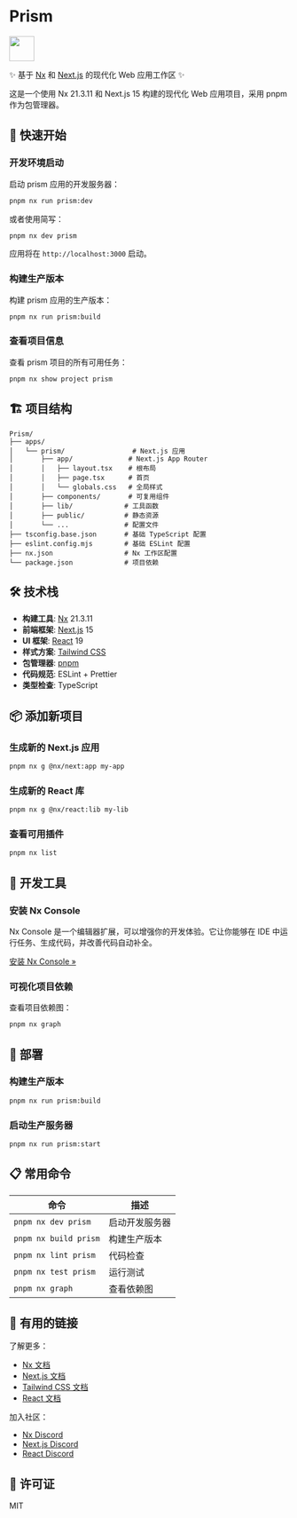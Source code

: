 # Prism

<a alt="Nx logo" href="https://nx.dev" target="_blank" rel="noreferrer"><img src="https://raw.githubusercontent.com/nrwl/nx/master/images/nx-logo.png" width="45"></a>

✨ 基于 [Nx](https://nx.dev) 和 [Next.js](https://nextjs.org) 的现代化 Web 应用工作区 ✨

这是一个使用 Nx 21.3.11 和 Next.js 15 构建的现代化 Web 应用项目，采用 pnpm 作为包管理器。

## 🚀 快速开始

### 开发环境启动

启动 prism 应用的开发服务器：

```sh
pnpm nx run prism:dev
```

或者使用简写：

```sh
pnpm nx dev prism
```

应用将在 `http://localhost:3000` 启动。

### 构建生产版本

构建 prism 应用的生产版本：

```sh
pnpm nx run prism:build
```

### 查看项目信息

查看 prism 项目的所有可用任务：

```sh
pnpm nx show project prism
```

## 🏗️ 项目结构

```
Prism/
├── apps/
│   └── prism/                 # Next.js 应用
│       ├── app/              # Next.js App Router
│       │   ├── layout.tsx    # 根布局
│       │   ├── page.tsx      # 首页
│       │   └── globals.css   # 全局样式
│       ├── components/       # 可复用组件
│       ├── lib/             # 工具函数
│       ├── public/          # 静态资源
│       └── ...              # 配置文件
├── tsconfig.base.json       # 基础 TypeScript 配置
├── eslint.config.mjs        # 基础 ESLint 配置
├── nx.json                  # Nx 工作区配置
└── package.json             # 项目依赖
```

## 🛠️ 技术栈

- **构建工具**: [Nx](https://nx.dev) 21.3.11
- **前端框架**: [Next.js](https://nextjs.org) 15
- **UI 框架**: [React](https://react.dev) 19
- **样式方案**: [Tailwind CSS](https://tailwindcss.com)
- **包管理器**: [pnpm](https://pnpm.io)
- **代码规范**: ESLint + Prettier
- **类型检查**: TypeScript

## 📦 添加新项目

### 生成新的 Next.js 应用

```sh
pnpm nx g @nx/next:app my-app
```

### 生成新的 React 库

```sh
pnpm nx g @nx/react:lib my-lib
```

### 查看可用插件

```sh
pnpm nx list
```

## 🔧 开发工具

### 安装 Nx Console

Nx Console 是一个编辑器扩展，可以增强你的开发体验。它让你能够在 IDE 中运行任务、生成代码，并改善代码自动补全。

[安装 Nx Console &raquo;](https://nx.dev/getting-started/editor-setup)

### 可视化项目依赖

查看项目依赖图：

```sh
pnpm nx graph
```

## 🚀 部署

### 构建生产版本

```sh
pnpm nx run prism:build
```

### 启动生产服务器

```sh
pnpm nx run prism:start
```

## 📋 常用命令

| 命令                  | 描述           |
| --------------------- | -------------- |
| `pnpm nx dev prism`   | 启动开发服务器 |
| `pnpm nx build prism` | 构建生产版本   |
| `pnpm nx lint prism`  | 代码检查       |
| `pnpm nx test prism`  | 运行测试       |
| `pnpm nx graph`       | 查看依赖图     |

## 🔗 有用的链接

了解更多：

- [Nx 文档](https://nx.dev)
- [Next.js 文档](https://nextjs.org/docs)
- [Tailwind CSS 文档](https://tailwindcss.com/docs)
- [React 文档](https://react.dev)

加入社区：

- [Nx Discord](https://go.nx.dev/community)
- [Next.js Discord](https://discord.gg/nextjs)
- [React Discord](https://discord.gg/react)

## 📄 许可证

MIT
